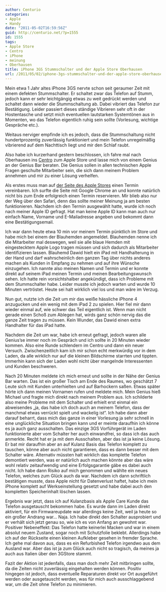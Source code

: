 ```yaml
---
author: Centurio
categories:
- Apple
- Handy
date: "2011-05-02T16:59:56Z"
guid: http://centurio.net/?p=1555
id: 1555
tags:
- Apple Store
- Centro
- iPhone
- meinung
- Oberhausen
title: iPhone 3GS Stummschalter und der Apple Store Oberhausen
url: /2011/05/02/iphone-3gs-stummschalter-und-der-apple-store-oberhausen/
---
```

Mein etwa 1 Jahr altes iPhone 3GS nervte schon seit geraumer Zeit mit einem defekten Stummschalter. Er schaltet zwar das Telefon auf Stumm, jedoch kann er sehr leichtgängig etwas zu weit gedrückt werden und schaltet dann wieder die Stummschaltung ab. Dabei vibriert das Telefon zur Bestätigung. Leider passiert dieses ständige Vibrieren sehr oft in der Hostentasche und setzt mich eventuellen lautstarken Systemtönen aus in Momenten, wo das Telefon eigentlich ruhig sein sollte (Vorlesung, wichtige Gespräche etc.).

Weitaus nerviger empfinde ich es jedoch, dass die Stummschaltung nicht hundertprozentig zuverlässig funktioniert und mein Telefon unregelmäßig vibrierend auf dem Nachttisch liegt und mir den Schlaf raubt.

Also habe ich kurzerhand gestern beschlossen, ich fahre mal nach Oberhausen ins [Centro](http://www.centro.de/) zum Apple Store und lasse mich von einem Genius an der Genius Bar beraten. Die Genius sollen in allen technischen Apple Fragen geschulte Mitarbeiter sein, die sich dann meinem Problem annehmen und mir zu einer Lösung verhelfen.  
<!--more-->

  
Als erstes muss man auf [der Seite des Apple Stores](http://www.apple.com/de/retail/centro/) einen Termin vereinbaren. Ich surfte die Seite mit Google Chrome an und konnte natürlich nicht bis zum Ende erfolgreich einen Termin reservieren. Mir blieb also nur der Weg über den Safari, denn das sollte meiner Meinung ja am besten funktionieren. Nachdem ich den Termin ausgewählt hatte, wurde ich noch nach meiner Apple ID gefragt. Hat man keine Apple ID kann man auch nur einfach Name, Vorname und E-Mailadresse angeben und bekommt dann eine Bestätigungsemail.

Ich war dann heute etwa 10 min vor meinem Termin pünktlich im Store und habe mich bei einem der Blauhemden angemeldet. Blauhemden nenne ich die Mitarbeiter mal deswegen, weil sie alle blaue Hemden mit eingestecktem Apple Logo tragen müssen und sich dadurch als Mitarbeiter identifizieren lassen. Blauhemd Dawid hielt ein iPad mit Handhalterung in der Hand und darf wahrscheinlich den ganzen Tag über nichts anderes machen als Kunden in Empfang zu nehmen und auf ihre Wünsche einzugehen. Ich nannte also meinen Namen und Termin und er konnte direkt auf seinem iPad meinen Termin und meinen Bearbeitungswunsch sehen. Ich hatte rein vorsichtshalber angekündigt, dass ich Probleme mit dem Stummschalter habe. Leider musste ich jedoch warten und wurde 10 Minuten vertröstet. Heute sei halt wirklich viel los und man wäre im Verzug.

Nun gut, nutzte ich die Zeit um mir das weiße hässliche iPhone 4 anzugucken und ein wenig mit dem iPad 2 zu spielen. Hier fiel mir dann wieder einmal auf, wie schwer das Teil eigentlich ist. Wenn man nicht gerade einen Schoß zum Ablegen hat, wirds ganz schön nervig das die ganze Zeit tragen zu müssen. Kein Wunder, das Dawid einen extra Handhalter für das iPad hatte.

Nachdem die Zeit um war, habe ich erneut gefragt, jedoch waren alle Genius&#8217;se immer noch im Gespräch und ich sollte in 20 Minuten wieder kommen. Also eine Runde schlendern im Centro und dann ein neuer Versuch. Zwischenzeitlich kam ich mir schon echt merkwürdig vor in dem Laden, da alle wirklich nur auf die kleinen Bildschirme starrten und tippten. Immerhin kann sich der Laden wohl nicht über mangelnde Interessenten und Kunden beschweren.

Nach 20 Minuten meldete ich mich erneut und sollte in der Nähe der Genius Bar warten. Das ist ein großer Tisch am Ende des Raumes, wo geschätzt 7 Leute sich mit Kunden unterhielten und auf Barhockern saßen. Etwas später hörte ich dann meinen Vornamen rufen und meldete mich. Mein Genius hieß Michael und fragte mich direkt nach meinem Problem aus. Ich schilderte also meine Probleme mit dem Schalter und erhielt erst einmal ein abweisendes &#8222;ja, das habe ich doch auch an meinem Telefon, dass der manchmal etwas verrückt spielt und wackelig ist&#8220;. Ich habe dann aber darauf beharrt, dass mich das ganze in einer Vorlesung ja sehr schnell in eine unglückliche Situation bringen kann und er meinte daraufhin ich könne es ja auch ganz ausschalten. Das einzige 3GS Vorführgerät im Laden funktionierte aber vom Schalter her auch einwandfrei, so dass ich das auch anmerkte. Recht hat er ja mit dem Ausschalten, aber das ist ja keine Lösung. Er bat mir daraufhin aber an auf Kulanz Basis das Telefon komplett zu tauschen, könne aber auch nicht garantieren, dass es dann besser mit dem Schalter wäre. Alternativ müssten halt wirklich das komplette Telefon demontiert werden, was er natürlich auch machen könnte aber das wäre wohl relativ zeitaufwendig und eine Erfolgsgarantie gäbe es dabei auch nicht. Ich habe dann Risiko auf mich genommen und wählte ein neues Telefon, welches zum Glück auch da war. Nachdem ich dann schriftlich bestätigen musste, dass Apple nicht für Datenverlust haftet, habe ich mein iPhone komplett auf Werkseinstellung gesetzt und habe dabei auch den kompletten Speicherinhalt löschen lassen.

Ergebnis war jetzt, dass ich auf Kulanzbasis als Apple Care Kunde das Telefon ausgetauscht bekommen habe. Es wurde dann im Laden direkt aktiviert, für ein Firmwareupdate war allerdings keine Zeit, weil ja heute so ein großer Andrang war&#8230; Naja. Ich habe direkt den Schalter ausprobiert und er verhält sich jetzt genau so, wie ich es von Anfang an gewohnt war. Positiver Nebeneffekt: Das Telefon hatte keinerlei Macken und war in einem absolut neuem Zustand, sogar noch mit Schutzfolie beklebt. Allerdings habe ich auf der Rückseite einen kleinen Aufkleber gesehen in fremder Sprache. Ich gehe mal davon aus, dass es ein Refurbished Telefon irgendwo aus dem Ausland war. Aber das ist ja zum Glück auch nicht so tragisch, da meines ja auch aus Italien über den 3GStore stammt.

Fazit der Aktion ist jedenfalls, dass man doch mehr Zeit mitbringen sollte, da die Zeiten nicht zuverlässig eingehalten werden können. Positiv hingegen ist jedoch, dass eventuelle Reparaturen direkt vor Ort ausgeführt werden oder ausgetauscht werden, was für mich auch ausschlaggebend war, um die Zeit ohne Telefon zu minimieren.